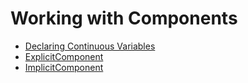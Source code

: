 # Working with Components

- [Declaring Continuous Variables](continuous_variables.ipynb)
- [ExplicitComponent](explicit_component.ipynb)
- [ImplicitComponent](implicit_component.ipynb)

